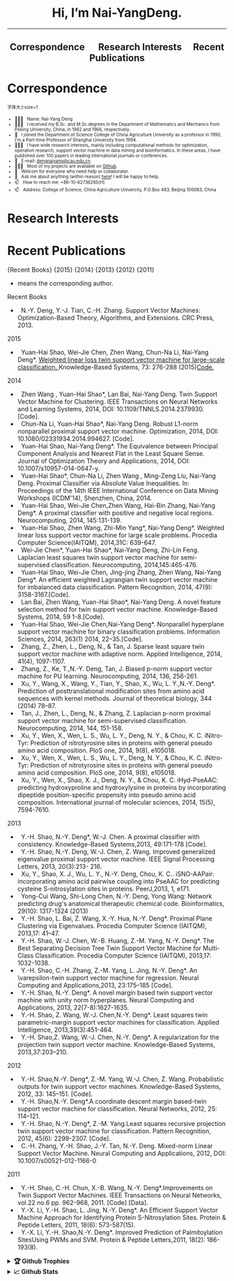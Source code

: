 <h1 align="center"> Hi, I’m Nai-YangDeng.
</h1>

---

<h2 align="center"> Correspondence &emsp; Research Interests&emsp; Recent Publications
</h2>


#   Correspondence

<font size=1>字体大小size=1
- 👨🏻‍🎓 &nbsp; Name:  Nai-Yang Deng
- 👨🏻‍🎓 &nbsp; I received  my B.Sc. and M.Sc.degrees in the Department of Mathematics and Mechanics from Peking University, China, in 1962 and 1966, respectively.   
- 🔭 &nbsp; I joined the Department of Science College of China Agriculture University as a professor in 1990, I'm a Part-time Professor of Shanghai University from 1994.
- 👨🏻‍💻 &nbsp; I have wide research interests, mainly including computational methods for optimization, operation research, support vector machine in data mining and bioinformatics. In these areas, I have published over 100 papers in leading international journals or conferences.
- 💬 &nbsp; E-mail: dengnaiyang@cau.edu.cn
- 👨🏻‍💻 &nbsp; Most of my projects are available on [Github](https://github.com/DengNaiYang).
- 🤝 &nbsp; Welcom for everyone who need help or collaborator.
- 💬 &nbsp; Ask me about anything (within reason) [here](https://github.com/DengNaiYang/ama)! I will be happy to help.
- 📫 &nbsp; How to reach me:  +86-10-62736265(H)
- 📫 &nbsp; Address: College of Science, China Agriculture Univercity, P.O.Box 483, Beijing 100083, China
</font>

#  Research Interests


	
#  Recent Publications
 {Recent Books}   {2015}   {2014}   {2013}   {2012}   {2011}
* means the corresponding author.

Recent Books
- &nbsp; N.-Y. Deng, Y.-J. Tian, C.-H. Zhang. Support Vector Machines: Optimization-Based Theory, Algorithms, and Extensions. CRC Press, 2013.

2015
- &nbsp; Yuan-Hai Shao, Wei-Jie Chen, Zhen Wang, Chun-Na Li, Nai-Yang Deng*. 
	<a href="https://www.sciencedirect.com/science/article/abs/pii/S0950705114003785">Weighted linear loss twin support vector machine for large-scale classification.
	</a> 
Knowledge-Based Systems, 73: 276-288 (2015)<a href="http://www.optimal-group.org/Resource/WLTSVM.html">Code.
	</a> 
	

2014
- &nbsp; Zhen Wang , Yuan-Hai Shao*, Lan Bai, Nai-Yang Deng. Twin Support Vector Machine for Clustering. IEEE Transactions on Neural Networks and Learning Systems, 2014, DOI: 10.1109/TNNLS.2014.2379930. [Code].
- &nbsp; Chun-Na Li, Yuan-Hai Shao*, Nai-Yang Deng. Robust L1-norm nonparallel proximal support vector machine. Optimization, 2014, DOI: 10.1080/02331934.2014.994627. [Code].
- &nbsp; Yuan-Hai Shao, Nai-Yang Deng*. The Equivalence between Principal Component Analysis and Nearest Flat in the Least Square Sense. Journal of Optimization Theory and Applications, 2014, DOI: 10.1007/s10957-014-0647-y.
- &nbsp; Yuan-Hai Shao*, Chun-Na Li, Zhen Wang , Ming-Zeng Liu, Nai-Yang Deng. Proximal Classifier via Absolute Value Inequalities. In: Proceedings of the 14th IEEE International Conference on Data Mining Workshops (ICDM'14), Shenzhen, China, 2014.
- &nbsp; Yuan-Hai Shao, Wei-Jie Chen,Zhen Wang, Hai-Bin Zhang, Nai-Yang Deng*. A proximal classifier with positive and negative local regions. Neurocomputing, 2014, 145:131-139.
- &nbsp; Yuan-Hai Shao, Zhen Wang, Zhi-Min Yang*, Nai-Yang Deng*. Weighted linear loss support vector machine for large scale problems. Procedia Computer Science(IAITQM), 2014,31C: 639-647.
- &nbsp; Wei-Jie Chen*, Yuan-Hai Shao*, Nai-Yang Deng, Zhi-Lin Feng. Laplacian least squares twin support vector machine for semi-supervised classification. Neurocomputing, 2014,145:465-476.
- &nbsp; Yuan-Hai Shao, Wei-Jie Chen, Jing-jing Zhang, Zhen Wang, Nai-Yang Deng*. An efficient weighted Lagrangian twin support vector machine for imbalanced data classification. Pattern Recognition, 2014, 47(9): 3158-3167.[Code].
- &nbsp; Lan Bai, Zhen Wang, Yuan-Hai Shao*, Nai-Yang Deng. A novel feature selection method for twin support vector machine. Knowledge-Based Systems, 2014, 59 1-8.[Code].
- &nbsp; Yuan-Hai Shao, Wei-Jie Chen,Nai-Yang Deng*. Nonparallel hyperplane support vector machine for binary classification problems. Information Sciences, 2014, 263(1) 2014, 22–35.[Code].
- &nbsp; Zhang, Z., Zhen, L., Deng, N., & Tan, J. Sparse least square twin support vector machine with adaptive norm. Applied Intelligence, 2014, 41(4), 1097-1107.
- &nbsp; Zhang, Z., Ke, T.,N.-Y. Deng, Tan, J. Biased p-norm support vector machine for PU learning. Neurocomputing, 2014, 136, 256-261.
- &nbsp; Xu, Y., Wang, X., Wang, Y., Tian, Y., Shao, X., Wu, L. Y.,N.-Y. Deng*. Prediction of posttranslational modification sites from amino acid sequences with kernel methods. Journal of theoretical biology, 344 (2014) 78–87.
- &nbsp; Tan, J., Zhen, L., Deng, N., & Zhang, Z. Laplacian p-norm proximal support vector machine for semi-supervised classification. Neurocomputing, 2014, 144, 151-158.
- &nbsp; Xu, Y., Wen, X., Wen, L. S., Wu, L. Y., Deng, N. Y., & Chou, K. C. iNitro-Tyr: Prediction of nitrotyrosine sites in proteins with general pseudo amino acid composition. PloS one, 2014, 9(8), e105018.
- &nbsp; Xu, Y., Wen, X., Wen, L. S., Wu, L. Y., Deng, N. Y., & Chou, K. C. iNitro-Tyr: Prediction of nitrotyrosine sites in proteins with general pseudo amino acid composition. PloS one, 2014, 9(8), e105018.
- &nbsp; Xu, Y., Wen, X., Shao, X. J., Deng, N. Y., & Chou, K. C. iHyd-PseAAC: predicting hydroxyproline and hydroxylysine in proteins by incorporating dipeptide position-specific propensity into pseudo amino acid composition. International journal of molecular sciences, 2014, 15(5), 7594-7610.

2013
- &nbsp; Y.-H. Shao, N.-Y. Deng*, W.-J. Chen. A proximal classifier with consistency. Knowledge-Based Systems,2013, 49:171-178 [Code].
- &nbsp; Y.-H. Shao, N.-Y. Deng, W.-J. Chen, Z. Wang. Improved generalized eigenvalue proximal support vector machine. IEEE Signal Processing Letters, 2013, 20(3):213- 216.
- &nbsp; Xu, Y., Shao, X. J., Wu, L. Y., N.-Y. Deng, Chou, K. C.. iSNO-AAPair: incorporating amino acid pairwise coupling into PseAAC for predicting cysteine S-nitrosylation sites in proteins. PeerJ,2013, 1, e171.
- &nbsp; Yong-Cui Wang, Shi-Long Chen, N.-Y. Deng, Yong Wang: Network predicting drug's anatomical therapeutic chemical code. Bioinformatics, 29(10): 1317-1324 (2013)
- &nbsp; Y.-H. Shao, L. Bai, Z. Wang, X.-Y. Hua, N.-Y. Deng*. Proximal Plane Clustering via Eigenvalues. Procedia Computer Science (IAITQM), 2013,17: 41–47.
- &nbsp; Y.-H. Shao, W.-J. Chen, W.-B. Huang, Z.-M. Yang, N.-Y. Deng*. The Best Separating Decision Tree Twin Support Vector Machine for Multi-Class Classification. Procedia Computer Science (IAITQM), 2013,17: 1032-1038.
- &nbsp; Y.-H. Shao, C.-H. Zhang, Z.-M. Yang, L. Jing, N.-Y. Deng*. An \varepsilon-twin support vector machine for regression. Neural Computing and Applications,2013, 23:175–185 [Code].
- &nbsp; Y.-H. Shao, N.-Y. Deng*. A novel margin based twin support vector machine with unity norm hyperplanes. Neural Computing and Applications, 2013, 22(7-8):1627-1635.
- &nbsp; Y.-H. Shao, Z. Wang, W.-J. Chen,N.-Y. Deng*. Least squares twin parametric-margin support vector machines for classification. Applied Intelligence, 2013,39(3):451-464.
- &nbsp; Y.-H. Shao,Z. Wang, W.-J. Chen, N.-Y. Deng*. A regularization for the projection twin support vector machine. Knowledge-Based Systems, 2013,37:203–210.

2012
- &nbsp; Y.-H. Shao,N.-Y. Deng*, Z.-M. Yang, W.-J. Chen, Z. Wang. Probabilistic outputs for twin support vector machines. Knowledge-Based Systems, 2012, 33: 145–151. [Code].
- &nbsp; Y.-H. Shao,N.-Y. Deng*.A coordinate descent margin based-twin support vector machine for classification. Neural Networks, 2012, 25: 114–121.
- &nbsp; Y.-H. Shao, N.-Y. Deng*, Z.-M. Yang.Least squares recursive projection twin support vector machine for classification. Pattern Recognition, 2012, 45(6): 2299-2307. [Code].
- &nbsp; C.-H. Zhang, Y.-H. Shao, J.-Y. Tan, N.-Y. Deng. Mixed-norm Linear Support Vector Machine. Neural Computing and Applications, 2012, DOI: 10.1007/s00521-012-1166-0

2011
- &nbsp; Y.-H. Shao, C.-H. Chun, X.-B. Wang, N.-Y. Deng*.Improvements on Twin Support Vector Machines. IEEE Transactions on Neural Networks, vol.22 no.6 pp. 962-968, 2011. [Code] [Data].
- &nbsp; Y.-X. Li, Y.-H. Shao, L. Jing, N.-Y. Deng*. An Efficient Support Vector Machine Approach for Identifying Protein S-Nitrosylation Sites. Protein \& Peptide Letters, 2011, 18(6): 573-587(15).
- &nbsp; Y.-X. Li, Y.-H. Shao,N.-Y. Deng*. Improved Prediction of Palmitoylation SitesUsing PWMs and SVM. Protein \& Peptide Letters,2011, 18(2): 186-193(8).


  
<details>	
  <summary><b>🏆 Github Trophies</b></summary>
	
  <div align="center"> 
    <img 
      src="https://github-profile-trophy.vercel.app/?username=WangZhenIMU&theme=gruvbox" alt="github-profile-trophy"
      height="180em"
    />
    <!-- &title=MultiLanguage,Commit,Repositories,Issues -->
	</div>
</details>

<details>	
  <summary><b>📈 Github Stats</b></summary>

  <div align="center"> 
    <img 
      src="https://github-readme-stats.vercel.app/api?username=WangZhenIMU&count_private=true&show_icons=true&theme=gruvbox&locale=en"
      alt="github-readme-stats"
      height="180em" 
    />
	</div>
</details>




